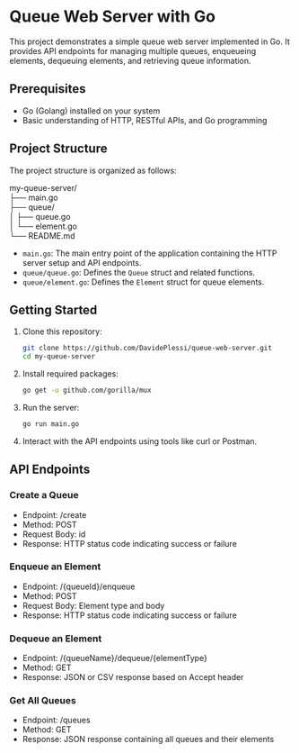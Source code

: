 # Queue Web Server with Go

This project demonstrates a simple queue web server implemented in Go. It provides API endpoints for managing multiple queues, enqueueing elements, dequeuing elements, and retrieving queue information.

## Prerequisites

- Go (Golang) installed on your system
- Basic understanding of HTTP, RESTful APIs, and Go programming

## Project Structure

The project structure is organized as follows:

my-queue-server/  
├── main.go  
├── queue/  
│ ├── queue.go  
│ └── element.go  
└── README.md

- `main.go`: The main entry point of the application containing the HTTP server setup and API endpoints.
- `queue/queue.go`: Defines the `Queue` struct and related functions.
- `queue/element.go`: Defines the `Element` struct for queue elements.

## Getting Started

1. Clone this repository:

   ```bash
   git clone https://github.com/DavidePlessi/queue-web-server.git
   cd my-queue-server
   ```
2. Install required packages:

   ```bash
   go get -u github.com/gorilla/mux
   ```
3. Run the server:

   ```bash
   go run main.go
   ```
4. Interact with the API endpoints using tools like curl or Postman.

## API Endpoints
### Create a Queue
- Endpoint: /create
- Method: POST
- Request Body: id
- Response: HTTP status code indicating success or failure
### Enqueue an Element
- Endpoint: /{queueId}/enqueue
- Method: POST
- Request Body: Element type and body
- Response: HTTP status code indicating success or failure
### Dequeue an Element
- Endpoint: /{queueName}/dequeue/{elementType}
- Method: GET
- Response: JSON or CSV response based on Accept header
### Get All Queues
- Endpoint: /queues
- Method: GET
- Response: JSON response containing all queues and their elements
